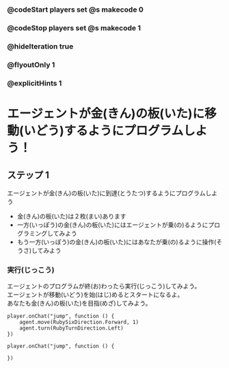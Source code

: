 ### @codeStart players set @s makecode 0
### @codeStop players set @s makecode 1

### @hideIteration true 
### @flyoutOnly 1
### @explicitHints 1


# エージェントが金(きん)の板(いた)に移動(いどう)するようにプログラムしよう！

## ステップ 1 
エージェントが金(きん)の板(いた)に到達(とうたつ)するようにプログラムしよう
- 金(きん)の板(いた)は２枚(まい)あります
- 一方(いっぽう)の金(きん)の板(いた)にはエージェントが乗(の)るようにプログラミングしてみよう
- もう一方(いっぽう)の金(きん)の板(いた)にはあなたが乗(の)るように操作(そうさ)してみよう

### 実行(じっこう)
エージェントのプログラムが終(お)わったら実行(じっこう)してみよう。</br>
エージェントが移動(いどう)を始(はじ)めるとスタートになるよ。</br>
あなたも金(きん)の板(いた)を目指(めざ)してみよう。</br>



```ghost
player.onChat("jump", function () {
    agent.move(RubySixDirection.Forward, 1)
    agent.turn(RubyTurnDirection.Left)
})
``` 
```template
player.onChat("jump", function () {
	
})
```
